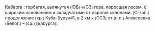 ---
---

Кабарга
: горбатая, вытянутая ⦅ЮВ⦆→⦅СЗ⦆ гора, поросшая лесом, с широким основанием и складчатыми от оврагов склонами. ⦅С-зап.⦆ продолжение ⦅хр.⦆ Куба-Бурун#1, в 2 км к ⦅ССЗ⦆ от ⦅н.п.⦆ Алексеевка ⦅Белог.⦆ – ⦅ср.⦆ ⟦кабурга⟧. 
